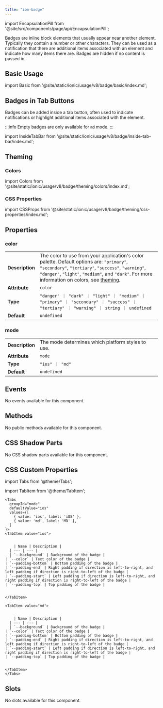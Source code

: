 ```yaml
---
title: "ion-badge"
---
```


<head>
  <title>ion-badge: iOS & Android App Notification Badge Icons</title>
  <meta name="description" content="Badges are inline block elements that appear near other elements on iOS & Android apps—use ion-badges as notifications that indicate how many items there are." />
</head>

import EncapsulationPill from '@site/src/components/page/api/EncapsulationPill';

<EncapsulationPill type="shadow" />

Badges are inline block elements that usually appear near another element. Typically they contain a number or other characters. They can be used as a notification that there are additional items associated with an element and indicate how many items there are. Badges are hidden if no content is passed in.

## Basic Usage

import Basic from '@site/static/ionic/usage/v8/badge/basic/index.md';

<Basic />

## Badges in Tab Buttons

Badges can be added inside a tab button, often used to indicate notifications or highlight additional items associated with the element.

:::info
Empty badges are only available for `md` mode.
:::

import InsideTabBar from '@site/static/ionic/usage/v8/badge/inside-tab-bar/index.md';

<InsideTabBar />

## Theming

### Colors

import Colors from '@site/static/ionic/usage/v8/badge/theming/colors/index.md';

<Colors />

### CSS Properties

import CSSProps from '@site/static/ionic/usage/v8/badge/theming/css-properties/index.md';

<CSSProps />

## Properties

### color

|                 |                                                                                                                                                                                                                                                                        |
| --------------- | ---------------------------------------------------------------------------------------------------------------------------------------------------------------------------------------------------------------------------------------------------------------------- |
| **Description** | The color to use from your application's color palette. Default options are: `"primary"`, `"secondary"`, `"tertiary"`, `"success"`, `"warning"`, `"danger"`, `"light"`, `"medium"`, and `"dark"`. For more information on colors, see [theming](/docs/theming/basics). |
| **Attribute**   | `color`                                                                                                                                                                                                                                                                |
| **Type**        | `"danger" ｜ "dark" ｜ "light" ｜ "medium" ｜ "primary" ｜ "secondary" ｜ "success" ｜ "tertiary" ｜ "warning" ｜ string ｜ undefined`                                                                                                                                 |
| **Default**     | `undefined`                                                                                                                                                                                                                                                            |

### mode

|                 |                                                   |
| --------------- | ------------------------------------------------- |
| **Description** | The mode determines which platform styles to use. |
| **Attribute**   | `mode`                                            |
| **Type**        | `"ios" ｜ "md"`                                   |
| **Default**     | `undefined`                                       |

## Events

No events available for this component.

## Methods

No public methods available for this component.

## CSS Shadow Parts

No CSS shadow parts available for this component.

## CSS Custom Properties

import Tabs from '@theme/Tabs';

import TabItem from '@theme/TabItem';

```mdx-code-block
<Tabs
  groupId="mode"
  defaultValue="ios"
  values={[
    { value: 'ios', label: 'iOS' },
    { value: 'md', label: 'MD' },
  ]
}>
<TabItem value="ios">


    | Name | Description |
  | --- | --- |
  | `--background` | Background of the badge |
| `--color` | Text color of the badge |
| `--padding-bottom` | Bottom padding of the badge |
| `--padding-end` | Right padding if direction is left-to-right, and left padding if direction is right-to-left of the badge |
| `--padding-start` | Left padding if direction is left-to-right, and right padding if direction is right-to-left of the badge |
| `--padding-top` | Top padding of the badge |


</TabItem>

<TabItem value="md">


    | Name | Description |
  | --- | --- |
  | `--background` | Background of the badge |
| `--color` | Text color of the badge |
| `--padding-bottom` | Bottom padding of the badge |
| `--padding-end` | Right padding if direction is left-to-right, and left padding if direction is right-to-left of the badge |
| `--padding-start` | Left padding if direction is left-to-right, and right padding if direction is right-to-left of the badge |
| `--padding-top` | Top padding of the badge |


</TabItem>
</Tabs>

```

## Slots

No slots available for this component.
